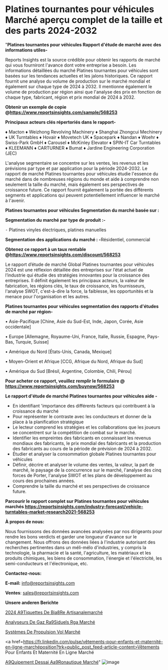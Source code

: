 # Platines tournantes pour véhicules Marché aperçu complet de la taille et des parts 2024-2032

"<strong>Platines tournantes pour véhicules Rapport d'étude de marché avec des informations utiles-</strong>

Reports Insights est la source crédible pour obtenir les rapports de marché qui vous fourniront l'avance dont votre entreprise a besoin. Les informations détaillées du marché Platines tournantes pour véhicules sont basées sur les tendances actuelles et les jalons historiques. Ce rapport fournit une analyse du volume de production sur le marché mondial et également sur chaque type de 2024 à 2032. Il mentionne également le volume de production par région ainsi que l'analyse des prix en fonction de chaque type, fabricant, région et prix mondial de 2024 à 2032.

<strong><b>Obtenir un exemple de copie @</b></strong><a href=https://www.reportsinsights.com/sample/568253><strong><b>https://www.reportsinsights.com/sample/568253</b></strong></a>

<b>Principaux acteurs clés répertoriés dans le rapport-</b>

<b> </b>♦ Macton
♦ Weizhong Revolving Machinery
♦ Shanghai Zhongcui Mechinery
♦ UK Turntables
♦ Hovair
♦ Movetech UK
♦ Spacepark
♦ Nandan
♦ Woehr
♦ Swiss-Park GmbH
♦ Carousel
♦ McKinley Elevator
♦ SPIN-IT Car Turntables
♦ KLEEMANN
♦ CARTURNER
♦ Bumat
♦ Jardine Engineering Corporation (JEC)

L'analyse segmentaire se concentre sur les ventes, les revenus et les prévisions par type et par application pour la période 2024-2032. Le rapport de marché Platines tournantes pour véhicules étudie l'essence du marché dans de nombreuses régions du monde et aide à comprendre non seulement la taille du marché, mais également ses perspectives de croissance future. Ce rapport fournit également la portée des différents segments et applications qui peuvent potentiellement influencer le marché à l'avenir.

<strong>Platines tournantes pour véhicules Segmentation du marché basée sur :</strong>

<strong>Segmentation du marché par type de produit :-</strong>

⁃ Platines vinyles électriques, platines manuelles

<strong>Segmentation des applications du marché : -</strong>Résidentiel, commercial

<strong><b>Obtenez ce rapport à un taux rentable @</b></strong><a href=https://www.reportsinsights.com/discount/568253><strong><b>https://www.reportsinsights.com/discount/568253</b></strong></a>

Le rapport d’étude de marché Global Platines tournantes pour véhicules 2024 est une réflexion détaillée des entreprises sur l’état actuel de l’industrie qui étudie des stratégies innovantes pour la croissance des entreprises. Il définit également les principaux acteurs, la valeur de fabrication, les régions clés, le taux de croissance, les fournisseurs, l'analyse SWOT, c'est-à-dire la force, la faiblesse, les opportunités et la menace pour l'organisation et les autres.

<strong>Platines tournantes pour véhicules segmentation des rapports d'études de marché par région-</strong>

• Asie-Pacifique [Chine, Asie du Sud-Est, Inde, Japon, Corée, Asie occidentale]

• Europe [Allemagne, Royaume-Uni, France, Italie, Russie, Espagne, Pays-Bas, Turquie, Suisse]

• Amérique du Nord [États-Unis, Canada, Mexique]

• Moyen-Orient et Afrique [CCG, Afrique du Nord, Afrique du Sud]

• Amérique du Sud [Brésil, Argentine, Colombie, Chili, Pérou]

<strong>Pour acheter ce rapport, veuillez remplir le formulaire @   <a href=https://www.reportsinsights.com/buynow/568253>https://www.reportsinsights.com/buynow/568253</a></strong>

<strong>Le rapport d'étude de marché Platines tournantes pour véhicules aide -</strong>
<ul>
  <li>En identifiant 'importance des différents facteurs qui contribuent à la croissance du marché</li>
  <li>Pour représenter le contraste avec les conducteurs et donner de la place à la planification stratégique</li>
  <li>Le lecteur comprend les stratégies et les collaborations que les joueurs se concentrent sur la compétition de combat sur le marché.</li>
  <li>Identifier les empreintes des fabricants en connaissant les revenus mondiaux des fabricants, le prix mondial des fabricants et la production des fabricants au cours de la période de prévision de 2024 à 2032.</li>
  <li>Étudier et analyser la consommation globale Platines tournantes pour véhicules</li>
  <li>Définir, décrire et analyser le volume des ventes, la valeur, la part de marché, le paysage de la concurrence sur le marché, l'analyse des cinq forces de Porter, l'analyse SWOT et les plans de développement au cours des prochaines années.</li>
  <li>Comprendre la taille du marché et ses perspectives de croissance future.</li>
</ul>

<strong>Parcourir le rapport complet sur Platines tournantes pour véhicules marchés <a href=https://reportsinsights.com/industry-forecast/vehicle-turntables-market-research2021-568253>https://reportsinsights.com/industry-forecast/vehicle-turntables-market-research2021-568253</a></strong>

<strong>À propos de nous:</strong>

Nous fournissons des données avancées analysées par nos dirigeants pour rendre les bons verdicts et garder une longueur d'avance sur le changement. Nous offrons des données liées à l'industrie autorisant des recherches pertinentes dans un méli-mélo d'industries, y compris la technologie, la pharmacie et la santé, l'agriculture, les matériaux et les produits chimiques, les biens de consommation, l'énergie et l'électricité, les semi-conducteurs et l'électronique, etc.

<strong>Contactez-nous:</strong>

<strong>E-mail:</strong> <a href=mailto:info@reportsinsights.com>info@reportsinsights.com</a>

<strong>Ventes</strong>: <a href=mailto:sales@reportsinsights.com>sales@reportsinsights.com</a>

<strong>Unsere anderen Berichte</strong>

<a href=https://www.linkedin.com/pulse/2024-%C3%A9tiquettes-de-bi%C3%A8re-artisanalemarch%C3%A9-zrjtc/>2024 A9Tiquettes De Bia8Re Artisanalemarché</a>

<a href=https://www.linkedin.com/pulse/analyseurs-de-gaz-r%C3%A9siduels-rga-march%C3%A9-2024-taille-tb0be/>Analyseurs De Gaz Ra9Siduels Rga Marché</a>

<a href=https://www.linkedin.com/pulse/systèmes-de-propulsion-vol-marché-analyse-des-jrgrc/>Systèmes De Propulsion Vol Marché</a>

<a href=https://fr.linkedin.com/pulse/vêtements-pour-enfants-et-maternité-en-ligne-marchéposition?trk=public_post_feed-article-content>Vêtements Pour Enfants Et Maternité En Ligne Marché</a>

<a href=https://www.linkedin.com/pulse/%C3%A9quipement-dessai-a%C3%A9ronautique-march%C3%A9-2024-2030-oxiof/>A9Quipement Dessai Aa9Ronautique Marché</a>"
![image](https://github.com/daminid12/RItrends/assets/158430485/33536866-2fd2-460b-89b8-bb0ae829d851)
